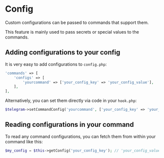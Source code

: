 # Config

Custom configurations can be passed to commands that support them.

This feature is mainly used to pass secrets or special values to the commands.

## Adding configurations to your config

It is very easy to add configurations to `config.php`:
```php
'commands' => [
    'configs' => [
        'yourcommand' => ['your_config_key' => 'your_config_value'],
    ],
],
```

Alternatively, you can set them directly via code in your `hook.php`:
```php
$telegram->setCommandConfig('yourcommand', ['your_config_key' => 'your_config_value']);
```

## Reading configurations in your command

To read any command configurations, you can fetch them from within your command like this:
```php
$my_config = $this->getConfig('your_config_key'); // 'your_config_value'
```

